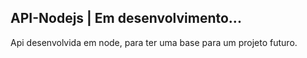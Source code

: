 ## API-Nodejs | Em desenvolvimento...

Api desenvolvida em node, para ter uma base para um projeto futuro.
